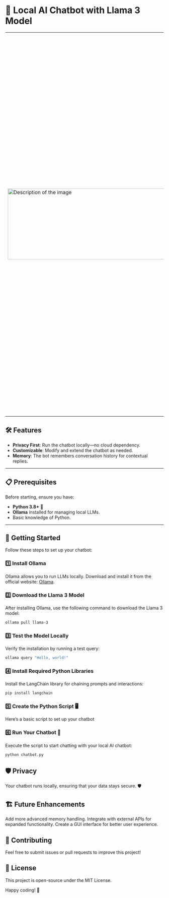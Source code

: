 # 🤖 Local AI Chatbot with Llama 3 Model  

<table style="border-collapse: collapse;">
  <tr>
    <td style="border: none;">
      
<img src="https://github.com/user-attachments/assets/ab0e7268-43ec-40e7-9d64-9f065f66ab2f" style="height: 225px; width: 1000px;" alt="Description of the image">
      
</td>
    <td style="border: none;">
      
This project demonstrates how to create a Python-based AI chatbot using the Llama 3 model, running entirely on your local machine for enhanced privacy and control. By leveraging the Ollama tool to download and manage the model locally and the LangChain library for building prompt templates and conversation chains, this chatbot can engage in contextual conversations with memory retention. The guide includes step-by-step instructions for setting up the environment, downloading the model, and writing a Python script to interact with it, making it a perfect starting point for AI enthusiasts who value customization and data privacy. 🚀 
   
  </td> 
  </tr>
</table>

## 🛠 Features  
- **Privacy First**: Run the chatbot locally—no cloud dependency.  
- **Customizable**: Modify and extend the chatbot as needed.  
- **Memory**: The bot remembers conversation history for contextual replies.  

---

## 📋 Prerequisites  
Before starting, ensure you have:  
- **Python 3.8+** 🐍  
- **Ollama** installed for managing local LLMs.  
- Basic knowledge of Python.  

---

## 🚀 Getting Started  

Follow these steps to set up your chatbot:  

### 1️⃣ Install Ollama  
Ollama allows you to run LLMs locally. Download and install it from the official website: [Ollama](https://ollama.ai).  

### 2️⃣ Download the Llama 3 Model  
After installing Ollama, use the following command to download the Llama 3 model:  
```bash  
ollama pull llama-3  
```

### 3️⃣ Test the Model Locally
Verify the installation by running a test query:
```bash
ollama query "Hello, world!"  
```

### 4️⃣ Install Required Python Libraries
Install the LangChain library for chaining prompts and interactions:
```bash
pip install langchain  
```

### 5️⃣ Create the Python Script 🖥️
Here’s a basic script to set up your chatbot

### 6️⃣ Run Your Chatbot 🎉
Execute the script to start chatting with your local AI chatbot:
```bash
python chatbot.py  
```
## 🛡️ Privacy
Your chatbot runs locally, ensuring that your data stays secure. 🛡️

## 🏗️ Future Enhancements
Add more advanced memory handling.
Integrate with external APIs for expanded functionality.
Create a GUI interface for better user experience.

## 🤝 Contributing
Feel free to submit issues or pull requests to improve this project!

## 📜 License
This project is open-source under the MIT License.

Happy coding! 🚀

